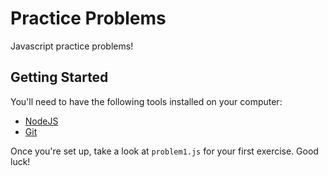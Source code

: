 # Practice Problems

Javascript practice problems! 

## Getting Started

You'll need to have the following tools installed on your computer:
* [NodeJS](https://www.cloudbees.com/blog/node-js-tutorial/)
* [Git](https://www.atlassian.com/git)

Once you're set up, take a look at `problem1.js` for your first exercise. Good luck!
